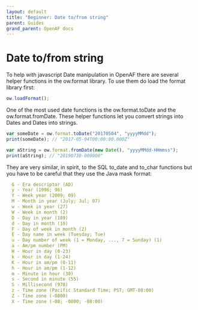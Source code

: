 ```yaml
---
layout: default
title: "Beginner: Date to/from string"
parent: Guides
grand_parent: OpenAF docs
---
```


# Date to/from string

To help with javascript Date manipulation in OpenAF there are several helper functions in the ow.format library. To use them do load the format library first:

````javascript
ow.loadFormat();
````

One of the most used date functions is the ow.format.toDate and the ow.format.fromDate. These helper functions let you convert strings into Dates and Dates into strings.

````javascript
var someDate = ow.format.toDate("20170504", "yyyyMMdd");
print(someDate); // "2017-05-04T00:00:00.000Z"

var aString = ow.format.fromDate(new Date(), "yyyyMMdd-HHmmss");
print(aString); // "20190730-000000"
````

They are very similar, in spirit, to the SQL to_date and to_char functions but you have to be careful that they use the Java mask format: 

````yaml
  G - Era descriptor (AD)
  y - Year (1996; 96)
  Y - Week year (2009; 09)
  M - Month in year (July; Jul; 07)
  w - Week in year (27)
  W - Week in month (2)
  D - Day in year (189)
  d - Day in month (10)
  F - Day of week in month (2)
  E - Day name in week (Tuesday; Tue)
  u - Day number of week (1 = Monday, ..., 7 = Sunday) (1)
  a - Am/pm number (PM)
  H - Hour in day (0-23)
  k - Hour in day (1-24)
  K - Hour in am/pm (0-11)
  h - Hour in am/pm (1-12)
  m - Minute in hour (30)
  s - Second in minute (55)
  S - Millisecond (978)
  z - Time zone (Pacific Standard Time; PST; GMT-08:00)
  Z - Time zone (-0800)
  X - Time zone (-08; -0800; -08:00)
````
